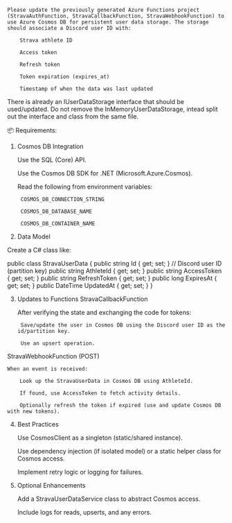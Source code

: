     Please update the previously generated Azure Functions project (StravaAuthFunction, StravaCallbackFunction, StravaWebhookFunction) to use Azure Cosmos DB for persistent user data storage. The storage should associate a Discord user ID with:

        Strava athlete ID

        Access token

        Refresh token

        Token expiration (expires_at)

        Timestamp of when the data was last updated

There is already an IUserDataStorage interface that should be used/updated. Do not remove the InMemoryUserDataStorage, intead split out the interface and class from the same file.

📦 Requirements:
1. Cosmos DB Integration

    Use the SQL (Core) API.

    Use the Cosmos DB SDK for .NET (Microsoft.Azure.Cosmos).

    Read the following from environment variables:

        COSMOS_DB_CONNECTION_STRING

        COSMOS_DB_DATABASE_NAME

        COSMOS_DB_CONTAINER_NAME

2. Data Model

Create a C# class like:

public class StravaUserData
{
    public string Id { get; set; } // Discord user ID (partition key)
    public string AthleteId { get; set; }
    public string AccessToken { get; set; }
    public string RefreshToken { get; set; }
    public long ExpiresAt { get; set; }
    public DateTime UpdatedAt { get; set; }
}

3. Updates to Functions
StravaCallbackFunction

    After verifying the state and exchanging the code for tokens:

        Save/update the user in Cosmos DB using the Discord user ID as the id/partition key.

        Use an upsert operation.

StravaWebhookFunction (POST)

    When an event is received:

        Look up the StravaUserData in Cosmos DB using AthleteId.

        If found, use AccessToken to fetch activity details.

        Optionally refresh the token if expired (use and update Cosmos DB with new tokens).

4. Best Practices

    Use CosmosClient as a singleton (static/shared instance).

    Use dependency injection (if isolated model) or a static helper class for Cosmos access.

    Implement retry logic or logging for failures.

5. Optional Enhancements

    Add a StravaUserDataService class to abstract Cosmos access.

    Include logs for reads, upserts, and any errors.